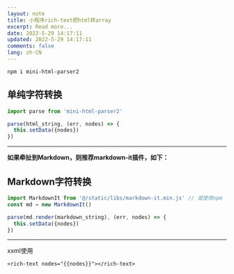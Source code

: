 ```yaml
---
layout: note
title: 小程序rich-text把html转array
excerpt: Read more...
date: 2022-5-29 14:17:11
updated: 2022-5-29 14:17:11
comments: false
lang: zh-CN
---
```


`npm i mini-html-parser2`

## 单纯字符转换

```js
import parse from 'mini-html-parser2'

parse(html_string, (err, nodes) => {
  this.setData({nodes})
})
```

---

**如果牵扯到Markdown，则推荐markdown-it插件，如下：**

## Markdown字符转换
```js
import MarkdownIt from '@/static/libs/markdown-it.min.js' // 或使用npm
const md = new MarkdownIt()

parse(md.render(markdown_string), (err, nodes) => {
  this.setData({nodes})
})
```

---
xxml使用

`<rich-text nodes="{{nodes}}"></rich-text>`
  